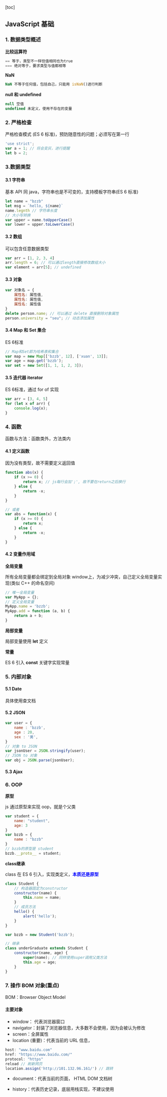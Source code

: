 [toc]

## JavaScript 基础

### 1. 数据类型概述

**比较运算符**

``` javascript
== 等于，类型不一样但值相同也为true
=== 绝对等于，要求类型与值都相等
```

**NaN**

``` javascript
NaN 不等于任何值，包括自己，只能用 isNaN()进行判断
```

**null 和 undefined**

``` javascript
null 空值
undefined 未定义，使用不存在的变量
```

### 2. 严格检查

严格检查模式 (ES 6 标准)，预防随意性的问题；必须写在第一行

``` javascript
'use strict';
var a = 1; // 将会变灰，进行提醒
let b = 2;
```



### 3.数据类型

#### 3.1 字符串

基本 API 同 java，字符串也是不可变的，支持模板字符串(ES 6 标准)

``` javascript
let name = "bzzb"
let msg = `hello, ${name}`
name.legnth // 字符串长度
// 大小写转换
var upper = name.toUpperCase()
var lower = upper.toLowerCase()
```

#### 3.2 数组

可以包含任意数据类型

``` javascript
var arr = [1, 2, 3, 4]
arr.length = 6; // 可以通过length直接修改数组大小
var element = arr[5]; // undefined
```

#### 3.3 对象

``` javascript
var 对象名 = {
    属性名: 属性值,
    属性名: 属性值,
    属性名: 属性值
}
delete person.name; // 可以通过 delete 直接删除对象属性
person.university = "seu"; // 动态添加属性
```

#### 3.4 Map 和 Set 集合

ES 6标准

``` javascript
// Map和Set即为哈希表和集合
var map = new Map[['bzzb', 12], ['xuan', 13]];
var age = map.get('bzzb');
var set = new Set([1, 1, 1, 2, 3]);
```

#### 3.5 迭代器 iterator

ES 6标准，通过 for of 实现

``` javascript
var arr = [3, 4, 5]
for (let x of arr) {
    console.log(x);
}
```



### 4. 函数

函数与方法：函数类外，方法类内

#### 4.1 定义函数

因为没有类型，故不需要定义返回值

``` javascript
function abs(x) {
    if (x >= 0) {
        return x; // js每行会加';', 故不要在return之后换行
    } else {
        return -x;
    }
}

// 或者
var abs = function(x) {
    if (x >= 0) {
        return x; 
    } else {
        return -x;
    }
}
```

#### 4.2 变量作用域

**全局变量**

所有全局变量都会绑定到全局对象 window上，为减少冲突，自己定义全局变量实现(类似 C++ 的命名空间)

``` javascript
// 唯一全局变量
var MyApp = {};
// 定义全局变量
MyApp.name = 'bzzb';
MyApp.add = function (a, b) {
    return a + b;
}
```

**局部变量**

局部变量使用 **let** 定义

**常量**

ES 6 引入 **const** 关键字实现常量



### 5. 内部对象

#### 5.1 Date

具体使用查文档

#### 5.2 JSON

``` javascript
var user = {
    name : 'bzzb',
    age : 20,
    sex : '男',
}
// 对象 to JSON
var jsonUser = JSON.stringify(user);
// JSON to 对象
var obj = JSON.parse(jsonUser);
```

#### 5.3 Ajax



### 6. OOP

**原型** 

js 通过原型来实现 oop，就是个父类

``` javascript
var student = {
    name: "student",
    age: 3
}
var bzzb = {
    name : "bzzb"
}
// bzzb的原型是 student
bzzb.__proto__ = student;
```



**class继承**

class 在 ES 6 引入，实现类定义，**<font color=blue>本质还是原型</font>**

``` javascript
class Student {
    // 构造器固定为constructor
    constructor(name) {
        this.name = name;
    }
    // 成员方法
    hello() {
        alert('hello');
    }
}

var bzzb = new Student('bzzb');

// 继承
class underGraduate extends Student {
    constructor(name, age) {
        super(name); // 同样使用super调用父类方法
        this.age = age;
    }
}
```



### 7. 操作 BOM 对象(重点)

BOM：Browser Object Model

#### 主要对象

- window： 代表浏览器窗口
- navigator：封装了浏览器信息，大多数不会使用，因为会被认为修改
- screen：全屏属性
- location (重要)：代表当前的 URL 信息，

``` javascript
host: "www.baidu.com"
href: "https://www.baidu.com/"
protocol: "https"
reload // 刷新网页
location.assign('http://101.132.96.161/') // 跳转
```

- document：代表当前的页面， HTML DOM 文档树

- history：代表历史记录，底层用栈实现，不建议使用